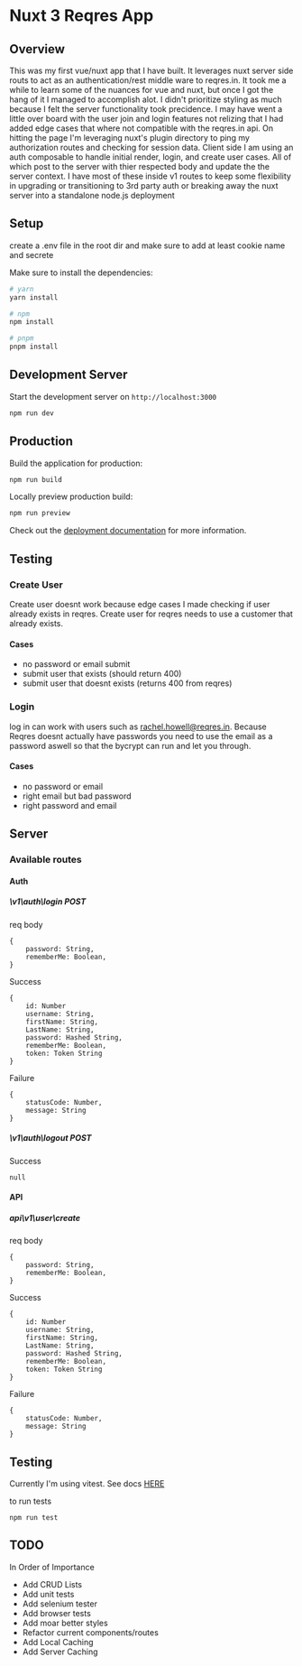 # Nuxt 3 Reqres App

## Overview

This was my first vue/nuxt app that I have built. It leverages nuxt server side routs to act as an authentication/rest middle ware to reqres.in. It took me a while to learn some of the nuances for vue and nuxt, but once I got the hang of it I managed to accomplish alot. I didn't prioritize styling as much because I felt the server functionality took precidence. I may have went a little over board with the user join and login features not relizing that I had added edge cases that where not compatible with the reqres.in api. On hitting the page I'm leveraging nuxt's plugin directory to ping my authorization routes and checking for session data. Client side I am using an auth composable to handle initial render, login, and create user cases. All of which post to the server with thier respected body and update the the server context. I have most of these inside v1 routes to keep some flexibility in upgrading or transitioning to 3rd party auth or breaking away the nuxt server into a standalone node.js deployment

## Setup
create a .env file in the root dir and make sure to add at least cookie name and secrete


Make sure to install the dependencies:

```bash
# yarn
yarn install

# npm
npm install

# pnpm
pnpm install
```

## Development Server

Start the development server on `http://localhost:3000`

```bash
npm run dev
```

## Production

Build the application for production:

```bash
npm run build
```

Locally preview production build:

```bash
npm run preview
```

Check out the [deployment documentation](https://nuxt.com/docs/getting-started/deployment) for more information.

## Testing 

### Create User
Create user doesnt work because edge cases I made checking if user already exists in reqres. Create user for reqres needs to use a customer that already exists. 

#### Cases
- no password or email submit
- submit user that exists (should return 400)
- submit user that doesnt exists (returns 400 from reqres)

### Login
log in can work with users such as rachel.howell@reqres.in. Because Reqres doesnt actually have passwords you need to use the email as a password aswell so that the bycrypt can run and let you through.

#### Cases
- no password or email
- right email but bad password
- right password and email

## Server

### Available routes

#### Auth

##### \v1\auth\login POST
req body
```
{
    password: String,
    rememberMe: Boolean,
}
```

Success 
```
{
    id: Number
    username: String,
    firstName: String,
    LastName: String,
    password: Hashed String,
    rememberMe: Boolean,
    token: Token String
}
```
Failure
```
{
    statusCode: Number,
    message: String
}
```
##### \v1\auth\logout POST

Success 
```
null
```

#### API

##### api\v1\user\create

req body
```
{
    password: String,
    rememberMe: Boolean,
}
```

Success 
```
{
    id: Number
    username: String,
    firstName: String,
    LastName: String,
    password: Hashed String,
    rememberMe: Boolean,
    token: Token String
}
```
Failure
```
{
    statusCode: Number,
    message: String
}
```

## Testing

Currently I'm using vitest. See docs [HERE](https://vitest.dev/guide/) 

to run tests
```
npm run test
```
## TODO

In Order of Importance

- Add CRUD Lists
- Add unit tests
- Add selenium tester
- Add browser tests
- Add moar better styles
- Refactor current components/routes
- Add Local Caching
- Add Server Caching
